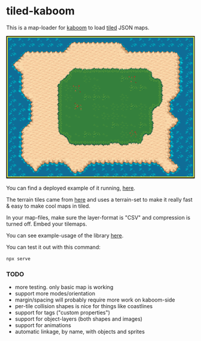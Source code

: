 # tiled-kaboom

This is a map-loader for [kaboom](https://kaboomjs.com/) to load [tiled](https://www.mapeditor.org/) JSON maps.

![screenshot](screenshot.png)

You can find a deployed example of it running, [here](https://notnullgames.github.io/tiled-kaboom/).


The terrain tiles came from [here](https://opengameart.org/content/tiled-terrains) and uses a terrain-set to make it really fast & easy to make cool maps in tiled.

In your map-files, make sure the layer-format is "CSV" and compression is turned off. Embed your tilemaps.

You can see example-usage of the library [here](https://github.com/konsumer/tiled-kaboom/blob/main/index.html).

You can test it out with this command:

```sh
npx serve
```

### TODO

- more testing. only basic map is working
- support more modes/orientation
- margin/spacing will probably require more work on kaboom-side
- per-tile collision shapes is nice for things like coastlines
- support for tags ("custom properties")
- support for object-layers (both shapes and images)
- support for animations
- automatic linkage, by name, with objects and sprites